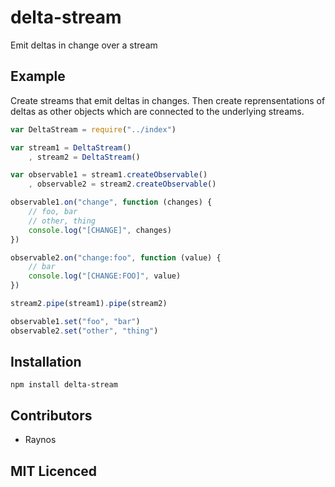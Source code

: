 # delta-stream

Emit deltas in change over a stream

## Example

Create streams that emit deltas in changes. Then create reprensentations of deltas as other objects which are connected to the underlying streams.

``` js
var DeltaStream = require("../index")

var stream1 = DeltaStream()
    , stream2 = DeltaStream()

var observable1 = stream1.createObservable()
    , observable2 = stream2.createObservable()

observable1.on("change", function (changes) {
    // foo, bar
    // other, thing
    console.log("[CHANGE]", changes)
})

observable2.on("change:foo", function (value) {
    // bar
    console.log("[CHANGE:FOO]", value)
})

stream2.pipe(stream1).pipe(stream2)

observable1.set("foo", "bar")
observable2.set("other", "thing")
```

## Installation

`npm install delta-stream`

## Contributors

 - Raynos

## MIT Licenced